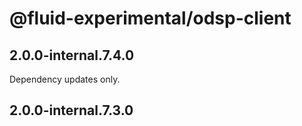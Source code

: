 # @fluid-experimental/odsp-client

## 2.0.0-internal.7.4.0

Dependency updates only.

## 2.0.0-internal.7.3.0
